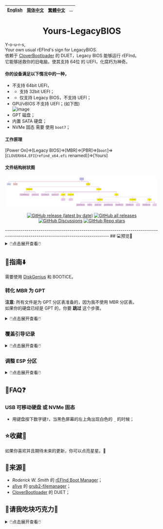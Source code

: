 [English](README.md)|[简体中文](README-自述文件.md)|[繁體中文](README-繁體中文.md)|...
--|--|--|--

<h1 align="center">Yours-LegacyBIOS</h1>

Y-o-u-r-s,<br/>
Your own usual rEFInd's sign for LegacyBIOS.<br/>
依赖于 [CloverBootloader](https://github.com/CloverHackyColor/CloverBootloader) 的 DUET，Legacy BIOS 能够运行 rEFInd。<br/>
它能够拯救你的旧电脑，使其支持 64位 的 UEFI，化腐朽为神奇。
#### 你的设备满足以下情况中的一种，
- 不支持 64bit UEFI，
- - 支持 32bit UEFI；
- - 仅支持 Legacy BIOS，不支持 UEFI；
- GPU/vBIOS 不支持 UEFI；(如下图)<br/>
![image](https://user-images.githubusercontent.com/69227436/213923710-120c5a02-30ea-4005-b2fe-c8e9adc7b6d7.png)
- GPT 磁盘；
- 内置 SATA 硬盘；
- NVMe 固态 需要 使用 `boot7`；
#### 工作原理
[Power On]=>[Legacy BIOS]=>[MBR]=>[PBR]=>[`boot`]=>[`CLOVERX64.EFI`(`refind_x64.efi` renamed)]=>[Yours]
#### 文件结构树状图
<img src="https://raw.githubusercontent.com/M-L-P/.github/main/screenshots/Yours-LegacyBIOS/Yours-LegacyBIOS.png">
<div align="center">

[![GitHub release (latest by date)](https://img.shields.io/github/v/release/M-L-P/Yours-LegacyBIOS)](https://github.com/M-L-P/Yours-LegacyBIOS/releases/latest)
[![GitHub all releases](https://img.shields.io/github/downloads/M-L-P/Yours-LegacyBIOS/total)](https://github.com/M-L-P/Yours-LegacyBIOS/releases)
[![GitHub Discussions](https://img.shields.io/github/discussions/M-L-P/Yours-LegacyBIOS)](https://github.com/M-L-P/Yours-LegacyBIOS/discussions)
[![GitHub Repo stars](https://img.shields.io/github/stars/M-L-P/Yours-LegacyBIOS?style=social)](https://github.com/M-L-P/Yours-LegacyBIOS/stargazers)

</div>
-----------------------------------------------------------------------------------------------------------------------------------
## 💻️预览👀

<details>
<summary>🖱️点击展开查看🖱️</summary>

<img src="https://raw.githubusercontent.com/M-L-P/.github/main/screenshots/Yours-LegacyBIOS/about.duet.png">
</details>

## 🧭指南⬇️

需要使用 [DiskGenius](https://www.diskgenius.com/) 和 BOOTICE。
### 转化 MBR 为 GPT
__注意__: 所有文件是为 GPT 分区表准备的，因为我不使用 MBR 分区表。<br/>
如果你的硬盘已经是 GPT 的，你要 __跳过__ 这个步骤。
<details>
<summary>🖱️点击展开查看🖱️</summary>
https://www.diskgenius.com/manual/convert-partition-table-style.php

![image](https://github.com/M-L-P/Yours-LegacyBIOS/assets/69227436/93246cd8-f616-43c7-a5ac-8ca224ef8fb0)
</details>

### 覆盖引导记录

<details>
<summary>🖱️点击展开查看🖱️</summary>

#### 备份 EFI 文件
- 打开 DiskGenius；
- 把 ESP分区 中的所有的文件 复制到其他你想要的位置；
#### 格式化 ESP 成 FAT32
- 打开 DiskGenius；
- 格式化 ESP 成 FAT32(Basic data partition)；
- - 或者 在第一个分区前面 创建一个 FAT32 分区。
#### 覆盖 MBR 和 PBR
- 打开 BOOTICE；
- `zip: Boot_Record\MBR.bin` 用来覆盖内置 SATA 硬盘的 MBR；<br/>
  ![mbr](https://github.com/M-L-P/Yours-LegacyBIOS/assets/69227436/af8d8cb4-3e10-48a8-ab06-71a8e69ed3ba)

- `zip: Boot_Record\PBR.bin` 用来覆盖 FAT32 的 PBR；<br/>
  ![pbr](https://github.com/M-L-P/Yours-LegacyBIOS/assets/69227436/a2a6f8f1-6b28-48a3-90fc-b7ed140adc86)

#### 把 FAT32 变成 ESP
- 打开 DiskGenius；
- [编辑分区参数](https://www.diskgenius.com/manual/modify-partition-para.php), set the FAT32 as ESP；
- 命名为 `EFI system partition`(如下图)<br/>
<img src="https://github.com/M-L-P/Yours-LegacyBIOS/assets/69227436/2fb6df69-e8be-4b67-b00f-ebde03fa0538">
</details>

### 调整 ESP 分区

<details>
<summary>🖱️点击展开查看🖱️</summary>

#### 恢复 EFI 文件
- 从你的备份中把 EFI 文件恢复进 ESP 分区。

#### 复制 Yours 到 ESP 分区
- 复制文件 `zip: boot` 到 `ESP: \`；
- 复制文件夹 `zip: EFI\CLOVER` 到 `ESP: \EFI`；
- 复制文件夹 `zip: EFI\Yours` 到 `ESP: \EFI`；

#### 若有 黑苹果
如果你想要，
- 让图形界面衔接得更加紧密，中途没有代码界面；
- CloverBootloader 不与 Yours 发生冲突；

你需要执行以下步骤。
<details>
<summary>🖱️点击展开查看🖱️</summary>

##### 若是 OpenCore
- 编辑 `config.plist` 设置 `LauncherOption=System` ；
- 剪切 EFI 相关文件，粘贴到 `EFI\Yours\efi\OC` ；
- 编辑 `refind.conf` ，删除 位于`include /EFI/Yours/Settings/menuentry/examples/OpenCore.conf` 前面的 `#`；

##### 若是 CloverBootloader
- 剪切 EFI 相关文件，粘贴到 `EFI\Yours\efi\CLOVER` ；
- 编辑 `refind.conf` ，删除 位于 `include /EFI/Yours/Settings/menuentry/examples/CLOVER.conf` 前面的 `#`；

</details>

</details>

## 📝FAQ❓️
### USB 可移动硬盘 或 NVMe 固态
- 用键盘按下数字键`7`，当黑色屏幕的左上角出现白色的 `_` 的时候；

## ⭐收藏🌟
如果你喜欢并且期待未来的更新，你可以点亮星星。💫

## 🎉来源🎊
- *Roderick W. Smith* 的 [rEFInd Boot Manager](http://www.rodsbooks.com/refind/)；
- [a1ive](https://github.com/a1ive) 的 [grub2-filemanager](https://github.com/a1ive/grub2-filemanager)；
- [CloverBootloader](https://github.com/CloverHackyColor/CloverBootloader) 的 DUET；

## 🧁请我吃块巧克力🍫
<details>
<summary>🖱️点击展开查看🖱️</summary>
我没有父亲；没人给我过生日；没人为我买蛋糕🎂。<br/>
如果你愿意，请我吃块巧克力🍫。<br/>
我需要巧克力🍫帮助我释放内啡肽与多巴胺来缓解痛苦。<br/>
我将会非常感谢您，仙女姐姐🧚‍ 或 玉树豪侠🦸‍♂️。<br/>
<img src="https://github.com/M-L-P/Yours/assets/69227436/f094f056-9420-4dd5-beec-4ccecff20a1e" width="300px"><br/>
<img src="https://github.com/M-L-P/Yours/assets/69227436/8608e193-3c4d-4926-8171-7944e881d95f" width="300px">

[🧚仙女豪侠🦸‍♂️ 名单](https://github.com/M-L-P/.github/blob/main/list/README.md)
</details>